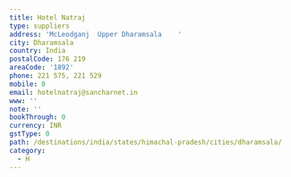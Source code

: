 ```yaml
---
title: Hotel Natraj
type: suppliers
address: 'McLeodganj  Upper Dharamsala    '
city: Dharamsala
country: India
postalCode: 176 219
areaCode: '1892'
phone: 221 575, 221 529
mobile: 0
email: hotelnatraj@sancharnet.in
www: ''
note: ''
bookThrough: 0
currency: INR
gstType: 0
path: /destinations/india/states/himachal-pradesh/cities/dharamsala/
category:
  - H
---
```


